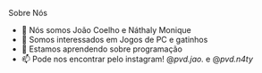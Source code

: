 Sobre Nós 
- 👋 Nós somos João Coelho e Náthaly Monique 
- 👀 Somos interessados em Jogos de PC e gatinhos 
- 🌱 Estamos aprendendo sobre programação 
- 📫 Pode nos encontrar pelo instagram! @_pvd.jao._ e @_pvd.n4ty_
